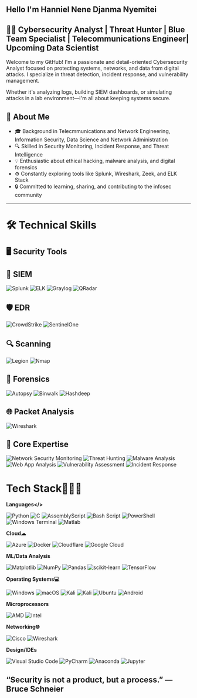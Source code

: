 
## Hello I'm Hanniel Nene Djanma Nyemitei

## 👨‍💻 Cybersecurity Analyst | Threat Hunter | Blue Team Specialist | Telecommunications Engineer| Upcoming Data Scientist


Welcome to my GitHub! 
I'm a passionate and detail-oriented Cybersecurity Analyst focused on protecting systems, networks, and data from digital attacks. 
I specialize in threat detection, incident response, and vulnerability management.

Whether it's analyzing logs, building SIEM dashboards, or simulating attacks in a lab environment—I'm all about keeping systems secure.

## 🧠 About Me

- 🎓 Background in Telecmmunications and Network Engineering, Information Security, Data Science and Network Administration
- 🔍 Skilled in Security Monitoring, Incident Response, and Threat Intelligence
- 💡 Enthusiastic about ethical hacking, malware analysis, and digital forensics
- ⚙️ Constantly exploring tools like Splunk, Wireshark, Zeek, and ELK Stack
- 🔒 Committed to learning, sharing, and contributing to the infosec community
-------------------------------------------------------------------------------------------------------------------------------------
 
  
 # 🛠️ Technical Skills

## 🖥️ Security Tools



 
##  🔎 SIEM



![Splunk](https://img.shields.io/badge/Splunk-000000.svg?style=for-the-badge&logo=Splunk&logoColor=white)
![ELK](https://img.shields.io/badge/ELK-005571.svg?style=for-the-badge&logo=Elastic&logoColor=white)
![Graylog](https://img.shields.io/badge/Graylog-2D2D2D.svg?style=for-the-badge&logo=graylog&logoColor=white)
![QRadar](https://img.shields.io/badge/QRadar-051C2C.svg?style=for-the-badge&logo=ibm&logoColor=white)



##  🛡️ EDR



![CrowdStrike](https://img.shields.io/badge/CrowdStrike-E30613.svg?style=for-the-badge&logo=CrowdStrike&logoColor=white)
![SentinelOne](https://img.shields.io/badge/SentinelOne-5E5CE6.svg?style=for-the-badge&logo=SentinelOne&logoColor=white)




##  🔍 Scanning



![Legion](https://img.shields.io/badge/Legion-000000.svg?style=for-the-badge&logo=target&logoColor=white)
![Nmap](https://img.shields.io/badge/Nmap-0078D7.svg?style=for-the-badge&logo=gnu-bash&logoColor=white)




##  🧬 Forensics




![Autopsy](https://img.shields.io/badge/Autopsy-003366.svg?style=for-the-badge&logo=microgenetics&logoColor=white)
![Binwalk](https://img.shields.io/badge/Binwalk-222222.svg?style=for-the-badge&logo=terminal&logoColor=white)
![Hashdeep](https://img.shields.io/badge/Hashdeep-4B0082.svg?style=for-the-badge&logo=fedora&logoColor=white)




##  🌐 Packet Analysis




![Wireshark](https://img.shields.io/badge/Wireshark-1679A7.svg?style=for-the-badge&logo=wireshark&logoColor=white)





##  🔐 Core Expertise




![Network Security Monitoring](https://img.shields.io/badge/NSM-1E1E1E.svg?style=for-the-badge&logo=shield&logoColor=white)
![Threat Hunting](https://img.shields.io/badge/Threat_Hunting-8B0000.svg?style=for-the-badge&logo=hackaday&logoColor=white)
![Malware Analysis](https://img.shields.io/badge/Malware_Analysis-FF5733.svg?style=for-the-badge&logo=bugcrowd&logoColor=white)
![Web App Analysis](https://img.shields.io/badge/Web_Analysis-0052CC.svg?style=for-the-badge&logo=webcomponents.org&logoColor=white)
![Vulnerability Assessment](https://img.shields.io/badge/Vulnerability_Assessment-A52A2A.svg?style=for-the-badge&logo=verizon&logoColor=white)
![Incident Response](https://img.shields.io/badge/Incident_Response-00796B.svg?style=for-the-badge&logo=pagelines&logoColor=white)


  
  



#  Tech Stack👨🏻‍💻

**Languages</>**

![Python](https://img.shields.io/badge/Python-3776AB?style=for-the-badge&logo=python&logoColor=white)
![C](https://img.shields.io/badge/c-%2300599C.svg?style=for-the-badge&logo=c&logoColor=white)
![AssemblyScript](https://img.shields.io/badge/assembly%20script-%23000000.svg?style=for-the-badge&logo=assemblyscript&logoColor=white) 
![Bash Script](https://img.shields.io/badge/bash_script-%23121011.svg?style=for-the-badge&logo=gnu-bash&logoColor=white)
![PowerShell](https://img.shields.io/badge/PowerShell-%235391FE.svg?style=for-the-badge&logo=powershell&logoColor=white)
![Windows Terminal](https://img.shields.io/badge/Windows%20Terminal-%234D4D4D.svg?style=for-the-badge&logo=windows-terminal&logoColor=white)
![Matlab](https://img.shields.io/badge/matlab-%230072C6.svg?style=for-the-badge&logo=Matlab&logoColor=yellow) 

**Cloud☁︎**


![Azure](https://img.shields.io/badge/Azure-0089D6?style=for-the-badge\&logo=microsoft-azure\&logoColor=white)
![Docker](https://img.shields.io/badge/Docker-2496ED?style=for-the-badge\&logo=docker\&logoColor=white)
![Cloudflare](https://img.shields.io/badge/Cloudflare-F38020?style=for-the-badge&logo=Cloudflare&logoColor=white)
![Google Cloud](https://img.shields.io/badge/GoogleCloud-%234285F4.svg?style=for-the-badge&logo=google-cloud&logoColor=white)


**ML/Data Analysis**



![Matplotlib](https://img.shields.io/badge/Matplotlib-%23ffffff.svg?style=for-the-badge&logo=Matplotlib&logoColor=black)
![NumPy](https://img.shields.io/badge/numpy-%23013243.svg?style=for-the-badge&logo=numpy&logoColor=white)
![Pandas](https://img.shields.io/badge/pandas-%23150458.svg?style=for-the-badge&logo=pandas&logoColor=white)
![scikit-learn](https://img.shields.io/badge/scikit--learn-%23F7931E.svg?style=for-the-badge&logo=scikit-learn&logoColor=white)
![TensorFlow](https://img.shields.io/badge/TensorFlow-%23FF6F00.svg?style=for-the-badge&logo=TensorFlow&logoColor=white)


**Operating Systems💻**


![Windows](https://img.shields.io/badge/Windows-0078D6?style=for-the-badge&logo=windows&logoColor=white)
![macOS](https://img.shields.io/badge/mac%20os-000000?style=for-the-badge&logo=macos&logoColor=F0F0F0)
![Kali](https://img.shields.io/badge/Kali-268BEE?style=for-the-badge&logo=kalilinux&logoColor=white)
![Kali](https://img.shields.io/badge/Kali-268BEE?style=for-the-badge&logo=kalilinux&logoColor=white)
![Ubuntu](https://img.shields.io/badge/Ubuntu-E95420?style=for-the-badge&logo=ubuntu&logoColor=white)
![Android](https://img.shields.io/badge/Android-3DDC84?style=for-the-badge&logo=android&logoColor=white)


**Microprocessors**


![AMD](https://img.shields.io/badge/-%23000000.svg?style=for-the-badge&logo=amd&logoColor=white&logoSize=auto)
![Intel](https://img.shields.io/badge/Intel-0071C5.svg?style=for-the-badge&logo=Intel&logoColor=white) 


**Networking🌐**




![Cisco](https://img.shields.io/badge/Cisco-1BA0D7.svg?style=for-the-badge&logo=Cisco&logoColor=white)
![Wireshark](https://img.shields.io/badge/Wireshark-1679A7.svg?style=for-the-badge&logo=Wireshark&logoColor=white) 



**Design/IDEs**



![Visual Studio Code](https://img.shields.io/badge/Visual%20Studio%20Code-0078d7.svg?style=for-the-badge&logo=visual-studio-code&logoColor=white)
![PyCharm](https://img.shields.io/badge/pycharm-143?style=for-the-badge&logo=pycharm&logoColor=black&color=black&labelColor=green)
![Anaconda](https://img.shields.io/badge/Anaconda-%2344A833.svg?style=for-the-badge&logo=anaconda&logoColor=white)
![Jupyter](https://img.shields.io/badge/Jupyter-F37626.svg?style=for-the-badge&logo=Jupyter&logoColor=white) 





  
##  “Security is not a product, but a process.” — Bruce Schneier
